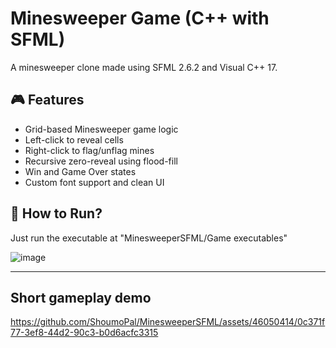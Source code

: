 # Minesweeper Game (C++ with SFML)
 A minesweeper clone made using SFML 2.6.2 and Visual C++ 17.

## 🎮 Features

- Grid-based Minesweeper game logic
- Left-click to reveal cells
- Right-click to flag/unflag mines
- Recursive zero-reveal using flood-fill
- Win and Game Over states
- Custom font support and clean UI

## 🚀 How to Run?

Just run the executable at "MinesweeperSFML/Game executables"

![image](https://github.com/user-attachments/assets/5f2deda2-d399-46bd-adf3-d6e6e06de760)

---

## Short gameplay demo

https://github.com/ShoumoPal/MinesweeperSFML/assets/46050414/0c371f77-3ef8-44d2-90c3-b0d6acfc3315

